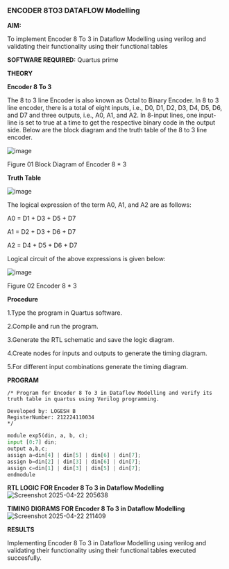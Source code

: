 ### ENCODER 8TO3 DATAFLOW Modelling

**AIM:**

To implement  Encoder 8 To 3 in Dataflow Modelling using verilog and validating their functionality using their functional tables

**SOFTWARE REQUIRED:** Quartus prime

**THEORY**

**Encoder 8 To 3**

The 8 to 3 line Encoder is also known as Octal to Binary Encoder. In 8 to 3 line encoder, there is a total of eight inputs, i.e., D0, D1, D2, D3, D4, D5, D6, and D7 and three outputs, i.e., A0, A1, and A2. In 8-input lines, one input-line is set to true at a time to get the respective binary code in the output side. Below are the block diagram and the truth table of the 8 to 3 line encoder.

![image](https://github.com/naavaneetha/ENCODER8TO3DATAFLOW/assets/154305477/0bc242c1-eb9e-4c47-afe5-30428470efc3)

Figure 01  Block Diagram of Encoder 8 * 3

**Truth Table**

![image](https://github.com/naavaneetha/ENCODER8TO3DATAFLOW/assets/154305477/35496b14-ae6e-4cd1-9abd-d6736b576575)

The logical expression of the term A0, A1, and A2 are as follows:

A0 = D1 + D3 + D5 + D7

A1 = D2 + D3 + D6 + D7

A2 = D4 + D5 + D6 + D7

Logical circuit of the above expressions is given below:

![image](https://github.com/naavaneetha/ENCODER8TO3DATAFLOW/assets/154305477/95acaee6-c873-4c75-89eb-ef09fb158053)

Figure 02  Encoder 8 * 3

**Procedure**

1.Type the program in Quartus software.

2.Compile and run the program.

3.Generate the RTL schematic and save the logic diagram.

4.Create nodes for inputs and outputs to generate the timing diagram.

5.For different input combinations generate the timing diagram.

**PROGRAM**
~~~
/* Program for Encoder 8 To 3 in Dataflow Modelling and verify its truth table in quartus using Verilog programming. 

Developed by: LOGESH B
RegisterNumber: 212224110034
*/
~~~
```.py
module exp5(din, a, b, c);
input [0:7] din;
output a,b,c;
assign a=din[4] | din[5] | din[6] | din[7];
assign b=din[2] | din[3] | din[6] | din[7];
assign c=din[1] | din[3] | din[5] | din[7];
endmodule
```
**RTL LOGIC FOR Encoder 8 To 3 in Dataflow Modelling**
![Screenshot 2025-04-22 205638](https://github.com/user-attachments/assets/c1b5dd37-b680-44f3-8452-c67bcfe9bb98)

**TIMING DIGRAMS FOR Encoder 8 To 3 in Dataflow Modelling**
![Screenshot 2025-04-22 211409](https://github.com/user-attachments/assets/0085a72f-a08f-4062-8f93-ec7b41b4881c)

**RESULTS**

Implementing Encoder 8 To 3 in Dataflow Modelling using verilog and validating their functionality using their functional tables executed succesfully.



